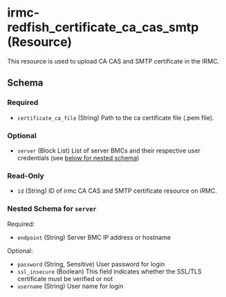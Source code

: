 <!--
Copyright (c) 2024 Fsas Technologies Inc., or its subsidiaries. All Rights Reserved.

Licensed under the Mozilla Public License Version 2.0 (the "License");
you may not use this file except in compliance with the License.
You may obtain a copy of the License at

    http://mozilla.org/MPL/2.0/

Unless required by applicable law or agreed to in writing, software
distributed under the License is distributed on an "AS IS" BASIS,
WITHOUT WARRANTIES OR CONDITIONS OF ANY KIND, either express or implied.
See the License for the specific language governing permissions and
limitations under the License.
-->

# irmc-redfish_certificate_ca_cas_smtp (Resource)

This resource is used to upload CA CAS and SMTP certificate in the IRMC.


## Schema

### Required

- `certificate_ca_file` (String) Path to the ca certificate file (.pem file).

### Optional

- `server` (Block List) List of server BMCs and their respective user credentials (see [below for nested schema](#nestedblock--server))

### Read-Only

- `id` (String) ID of irmc CA CAS and SMTP certificate resource on iRMC.

<a id="nestedblock--server"></a>
### Nested Schema for `server`

Required:

- `endpoint` (String) Server BMC IP address or hostname

Optional:

- `password` (String, Sensitive) User password for login
- `ssl_insecure` (Boolean) This field indicates whether the SSL/TLS certificate must be verified or not
- `username` (String) User name for login
